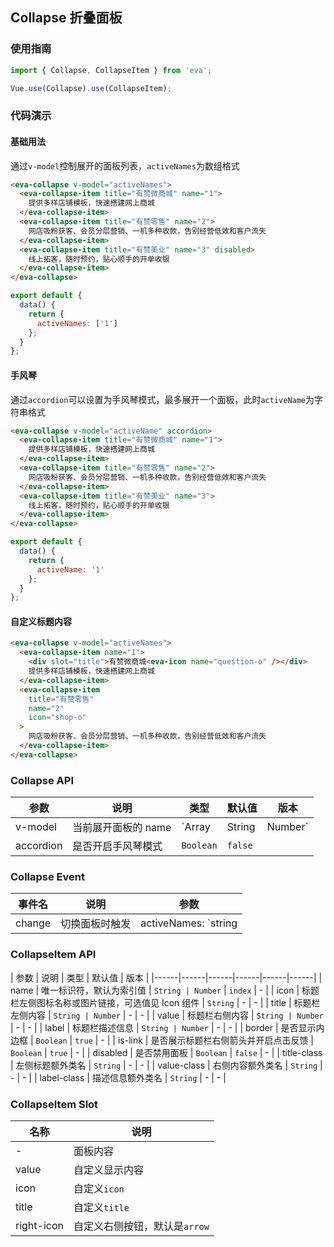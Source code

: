 <!--
 * @Description: In User Settings Edit
 * @Author: your name
 * @Date: 2019-08-15 17:03:39
 * @LastEditTime: 2019-09-03 16:24:00
 * @LastEditors: Please set LastEditors
 -->
## Collapse 折叠面板

### 使用指南
``` javascript
import { Collapse, CollapseItem } from 'eva';

Vue.use(Collapse).use(CollapseItem);
```

### 代码演示

#### 基础用法
通过`v-model`控制展开的面板列表，`activeNames`为数组格式

```html
<eva-collapse v-model="activeNames">
  <eva-collapse-item title="有赞微商城" name="1">
    提供多样店铺模板，快速搭建网上商城
  </eva-collapse-item>
  <eva-collapse-item title="有赞零售" name="2">
    网店吸粉获客、会员分层营销、一机多种收款，告别经营低效和客户流失
  </eva-collapse-item>
  <eva-collapse-item title="有赞美业" name="3" disabled>
    线上拓客，随时预约，贴心顺手的开单收银
  </eva-collapse-item>
</eva-collapse>
```

``` javascript
export default {
  data() {
    return {
      activeNames: ['1']
    };
  }
};
```

#### 手风琴
通过`accordion`可以设置为手风琴模式，最多展开一个面板，此时`activeName`为字符串格式

```html
<eva-collapse v-model="activeName" accordion>
  <eva-collapse-item title="有赞微商城" name="1">
    提供多样店铺模板，快速搭建网上商城
  </eva-collapse-item>
  <eva-collapse-item title="有赞零售" name="2">
    网店吸粉获客、会员分层营销、一机多种收款，告别经营低效和客户流失
  </eva-collapse-item>
  <eva-collapse-item title="有赞美业" name="3">
    线上拓客，随时预约，贴心顺手的开单收银
  </eva-collapse-item>
</eva-collapse>
```

``` javascript
export default {
  data() {
    return {
      activeName: '1'
    };
  }
};
```

#### 自定义标题内容

```html
<eva-collapse v-model="activeNames">
  <eva-collapse-item name="1">
    <div slot="title">有赞微商城<eva-icon name="question-o" /></div>
    提供多样店铺模板，快速搭建网上商城
  </eva-collapse-item>
  <eva-collapse-item
    title="有赞零售"
    name="2"
    icon="shop-o"
  >
    网店吸粉获客、会员分层营销、一机多种收款，告别经营低效和客户流失
  </eva-collapse-item>
</eva-collapse>
```



### Collapse API

| 参数 | 说明 | 类型 | 默认值 | 版本 |
|------|------|------|------|------|
| v-model | 当前展开面板的 name | `Array | String | Number` | - |
| accordion | 是否开启手风琴模式 | `Boolean` | `false` |

### Collapse Event

| 事件名 | 说明 | 参数 |
|------|------|------|
| change | 切换面板时触发 | activeNames: `string | array` |

### CollapseItem API

| 参数 | 说明 | 类型 | 默认值 | 版本 |
|------|------|------|------|------|------|
| name | 唯一标识符，默认为索引值 | `String | Number` | `index` | - |
| icon | 标题栏左侧图标名称或图片链接，可选值见 Icon 组件 | `String` | - | - |
| title | 标题栏左侧内容 | `String | Number` | - | - |
| value | 标题栏右侧内容 | `String | Number` | - | - |
| label | 标题栏描述信息 | `String | Number`  | - | - |
| border | 是否显示内边框 | `Boolean` | `true` | - |
| is-link | 是否展示标题栏右侧箭头并开启点击反馈 | `Boolean` | `true` | - |
| disabled | 是否禁用面板 | `Boolean` | `false` | - |
| title-class | 左侧标题额外类名 | `String` | - | - |
| value-class | 右侧内容额外类名 | `String` | - | - |
| label-class | 描述信息额外类名 | `String` | - | - |

### CollapseItem Slot

| 名称 | 说明 |
|------|------|
| - | 面板内容 |
| value | 自定义显示内容 |
| icon | 自定义`icon` |
| title | 自定义`title` |
| right-icon | 自定义右侧按钮，默认是`arrow` |

